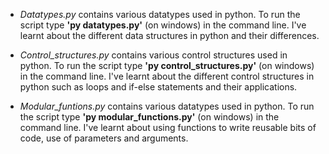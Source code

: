 * *Datatypes.py* contains various datatypes used in python. To run the script type **'py datatypes.py'** (on windows) in the command line. I've learnt about the different data structures in python and their differences.

* *Control_structures.py* contains various control structures used in python. To run the script type **'py control_structures.py'** (on windows) in the command line. I've learnt about the different control structures in python such as loops and if-else statements and their applications.

* *Modular_funtions.py* contains various datatypes used in python. To run the script type **'py modular_functions.py'** (on windows) in the command line. I've learnt about using functions to write reusable bits of code, use of parameters and arguments.
